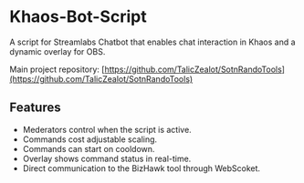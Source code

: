 # Khaos-Bot-Script
A script for Streamlabs Chatbot that enables chat interaction in Khaos and a dynamic overlay for OBS.

Main project repository: [https://github.com/TalicZealot/SotnRandoTools](https://github.com/TalicZealot/SotnRandoTools)

## Features
* Mederators control when the script is active.
* Commands cost adjustable scaling.
* Commands can start on cooldown.
* Overlay shows command status in real-time.
* Direct communication to the BizHawk tool through WebScoket.